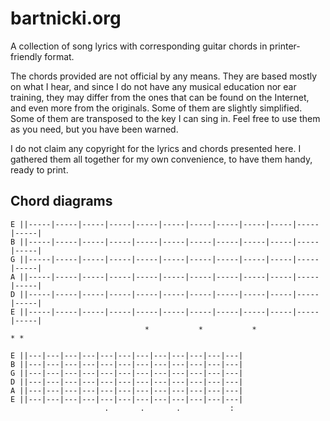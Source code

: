 # bartnicki.org

A collection of song lyrics with corresponding guitar chords in printer-friendly format.

The chords provided are not official by any means. They are based mostly on what I hear, and since I do not have any musical education nor ear training, they may differ from the ones that can be found on the Internet, and even more from the originals. Some of them are slightly simplified. Some of them are transposed to the key I can sing in. Feel free to use them as you need, but you have been warned.

I do not claim any copyright for the lyrics and chords presented here. I gathered them all together for my own convenience, to have them handy, ready to print.

## Chord diagrams

```
E ||-----|-----|-----|-----|-----|-----|-----|-----|-----|-----|-----|-----|
B ||-----|-----|-----|-----|-----|-----|-----|-----|-----|-----|-----|-----|
G ||-----|-----|-----|-----|-----|-----|-----|-----|-----|-----|-----|-----|
A ||-----|-----|-----|-----|-----|-----|-----|-----|-----|-----|-----|-----|
D ||-----|-----|-----|-----|-----|-----|-----|-----|-----|-----|-----|-----|
E ||-----|-----|-----|-----|-----|-----|-----|-----|-----|-----|-----|-----|
                              *           *           *                * *
```

```
E ||---|---|---|---|---|---|---|---|---|---|---|---|
B ||---|---|---|---|---|---|---|---|---|---|---|---|
G ||---|---|---|---|---|---|---|---|---|---|---|---|
D ||---|---|---|---|---|---|---|---|---|---|---|---|
A ||---|---|---|---|---|---|---|---|---|---|---|---|
E ||---|---|---|---|---|---|---|---|---|---|---|---|
                     .       .       .           :
```